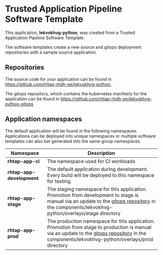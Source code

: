 # Trusted Application Pipeline Software Template

This application, **lekvokhvg-python**, was created from a Trusted Application Pipeline Software Template.

The software templates create a new source and gitops deployment repositories with a sample source application. 

## Repositories

The source code for your application can be found in [https://github.com/rhtap-rhdh-qe/lekvokhvg-python ](https://github.com/rhtap-rhdh-qe/lekvokhvg-python ).
 
The gitops repository, which contains the kubernetes manifests for the application can be found in 
[https://github.com/rhtap-rhdh-qe/lekvokhvg-python-gitops ](https://github.com/rhtap-rhdh-qe/lekvokhvg-python-gitops ) 

## Application namespaces 

The default application will be found in the following namespaces. Applications can be deployed into unique namespaces or multiple software templates can also bet generated into the same group namespaces.  

|  Namespace   |  Description   |  
| -------- | -------- |
| **rhtap-app-ci** | The namespace used for CI workloads |
| **rhtap-app-development** | The default application during development. Every build will be deployed to this namespace for testing. |
| **rhtap-app-stage** | The staging namespace for this application. Promotion from development to stage is manual via an update to the [gitops repository](https://github.com/rhtap-rhdh-qe/lekvokhvg-python-gitops ) in the components/lekvokhvg-python/overlays/stage directory |
| **rhtap-app-prod** | The production namespace for this application. Promotion from stage to production is manual via an update to the [gitops repository](https://github.com/rhtap-rhdh-qe/lekvokhvg-python-gitops ) in the components/lekvokhvg-python/overlays/prod directory |